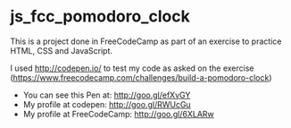 # js_fcc_pomodoro_clock

This is a project done in FreeCodeCamp as part of an exercise to practice HTML, CSS and JavaScript.

I used http://codepen.io/ to test my code as asked on the exercise (https://www.freecodecamp.com/challenges/build-a-pomodoro-clock)

- You can see this Pen at: http://goo.gl/efXvGY
- My profile at codepen: http://goo.gl/RWUcGu
- My profile at FreeCodeCamp: http://goo.gl/6XLARw
